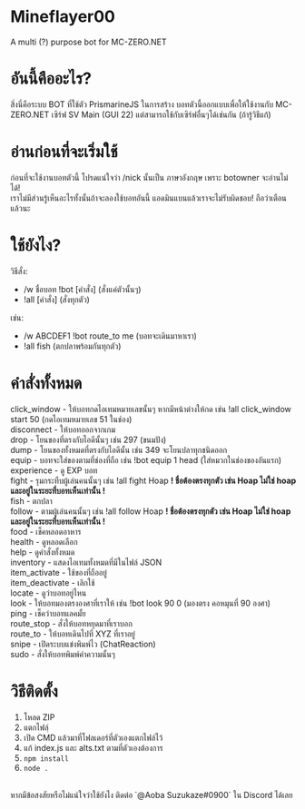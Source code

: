 # Mineflayer00
A multi (?) purpose bot for MC-ZERO.NET

# อันนี้คืออะไร?
สิ่งนี่คือระบบ BOT ที่ใช้ตัว PrismarineJS ในการสร้าง บอทตัวนี้ออกแบบเพื่อให้ใช้งานกับ MC-ZERO.NET เซิร์ฟ SV Main (GUI 22) แต่สามารถใช้กับเซิร์ฟอื่นๆได้เช่นกัน (ถ้ารู้วิธีแก้)

# อ่านก่อนที่จะเริ่มใช้
ก่อนที่จะใช้งานบอทตัวนี้ โปรดแน่ใจว่า /nick นั้นเป็น ภาษาอังกฤษ เพราะ botowner จะอ่านไม่ได้!<br>
เราไม่มีส่วนรู้เห็นอะไรทั้งนั้นถ้าจะลองใช้บอทอันนี้ แอดมินแบนแล้วเราจะไม่รับผิดชอบ! ถือว่าเตือนแล้วนะ

# ใช้ยังไง?
วิธีสั่ง:<br>
- /w ชื่อบอท !bot [คำสั่ง] (สั่งแค่ตัวนั้นๆ)
- !all [คำสั่ง] (สั่งทุกตัว)

เช่น:<br>
- /w ABCDEF1 !bot route_to me (บอทจะเดินมาหาเรา)
- !all fish (ตกปลาพร้อมกันทุกตัว)

# คำสั่งทั้งหมด
click_window - ให้บอทกดไอเทมหมายเลขนั้นๆ หากมีหน้าต่างให้กด เช่น !all click_window start 50 (กดไอเทมหมายเลข 51 ในช่อง)<br>
disconnect - ให้บอทออกจากเกม<br>
drop - โยนของที่ตรงกับไอดีนั้นๆ เช่น 297 (ขนมปัง)<br>
dump - โยนของทั้งหมดที่ตรงกับไอดีนั้น เช่น 349 จะโยนปลาทุกชนิดออก<br>
equip - บอทจะใส่ของตามที่ช่องที่ถือ เช่น !bot equip 1 head (ใส่หมวกในช่องของอันแรก)<br>
experience - ดู EXP บอท<br>
fight - รุมกระทืบผู้เล่นคนนั้นๆ เช่น !all fight Hoap **! ชื่อต้องตรงทุกตัว เช่น Hoap ไม่ใช่ hoap และอยู่ในระยะที่บอทเห็นเท่านั้น !**<br>
fish - ตกปลา <br>
follow - ตามผู้เล่นคนนั้นๆ เช่น !all follow Hoap **! ชื่อต้องตรงทุกตัว เช่น Hoap ไม่ใช่ hoap และอยู่ในระยะที่บอทเห็นเท่านั้น !**<br>
food - เช็คหลอดอาหาร<br>
health - ดูหลอดเลือก<br>
help - ดูคำสั่งทั้งหมด<br>
inventory - แสดงไอเทมทั้งหมดที่มีในไฟล์ JSON<br>
item_activate - ใช้ของที่ถืออยู่<br>
item_deactivate - เลิกใช้<br>
locate - ดูว่าบอทอยู่ไหน<br>
look - ให้บอทมองตรงองศาที่เราให้ เช่น !bot look 90 0 (มองตรง คอหมุนที่ 90 องศา)<br>
ping - เช็คว่าบอทแลคมั้ย<br>
route_stop - สั่งให้บอทหยุดมาที่เราบอก<br>
route_to - ให้บอทเดินไปที่ XYZ ที่เราอยู่ <br>
snipe - เปิดระบบแข่งพิมพ์ไว (ChatReaction)<br>
sudo - สั่งให้บอทพิมพ์คำความนั้นๆ<br>

# วิธีติดตั้ง
1. โหลด ZIP
2. แตกไฟลฺ์
3. เปิด CMD แล้วมาที่โฟลเดอร์ที่ตัวเองแตกไฟล์ไว้
4. แก้ index.js และ alts.txt ตามที่ตัวเองต้องการ
5. `npm install`
6. `node .`
<br>
หากมีข้อสงสัยหรือไม่แน่ใจว่าใช้ยังไง ติดต่อ `@Aoba Suzukaze#0900` ใน Discord ได้เลย
